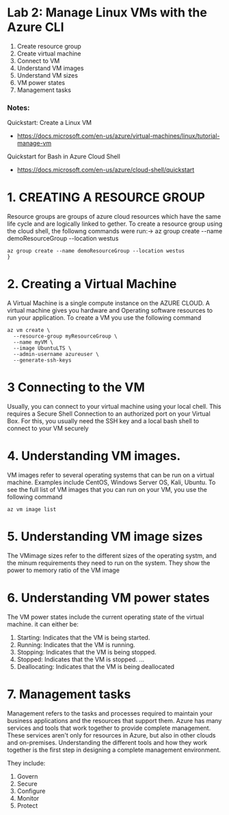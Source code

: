 # Lab 2: Manage Linux VMs with the Azure CLI

1. Create resource group
2. Create virtual machine
3. Connect to VM
4. Understand VM images
5. Understand VM sizes
6. VM power states
7. Management tasks

### Notes:

Quickstart: Create a Linux VM

- https://docs.microsoft.com/en-us/azure/virtual-machines/linux/tutorial-manage-vm

Quickstart for Bash in Azure Cloud Shell

- https://docs.microsoft.com/en-us/azure/cloud-shell/quickstart

# 1. CREATING A RESOURCE GROUP

Resource groups are groups of azure cloud resources which have the same life cycle and are logically linked to gether. To create a resource group using the cloud shell, the followng commands were run:->
az group create --name demoResourceGroup --location westus

```
az group create --name demoResourceGroup --location westus
}
```

# 2. Creating a Virtual Machine

A Virtual Machine is a single compute instance on the AZURE CLOUD. A virtual machine gives you hardware and Operating software resources to run your application.
To create a VM you use the following command

```
az vm create \
  --resource-group myResourceGroup \
  --name myVM \
  --image UbuntuLTS \
  --admin-username azureuser \
  --generate-ssh-keys
```

# 3 Connecting to the VM

Usually, you can connect to your virtual machine using your local chell. This requires a Secure Shell Connection to an authorized port on your Virtual Box. For this, you usually need the SSH key and a local bash shell to connect to your VM securely

# 4. Understanding VM images.

VM images refer to several operating systems that can be run on a virtual machine. Examples include CentOS, Windows Server OS, Kali, Ubuntu.
To see the full list of VM images that you can run on your VM, you use the following command

```
az vm image list
```

# 5. Understanding VM image sizes

The VMimage sizes refer to the different sizes of the operating systm, and the minum requirements they need to run on the system. They show the power to memory ratio of the VM image

# 6. Understanding VM power states

The VM power states include the current operating state of the virtual machine. it can either be:

1. Starting: Indicates that the VM is being started.
2. Running: Indicates that the VM is running.
3. Stopping: Indicates that the VM is being stopped.
4. Stopped: Indicates that the VM is stopped. ...
5. Deallocating: Indicates that the VM is being deallocated

# 7. Management tasks

Management refers to the tasks and processes required to maintain your business applications and the resources that support them. Azure has many services and tools that work together to provide complete management. These services aren't only for resources in Azure, but also in other clouds and on-premises. Understanding the different tools and how they work together is the first step in designing a complete management environment.

They include:

1. Govern
2. Secure
3. Configure
4. Monitor
5. Protect
